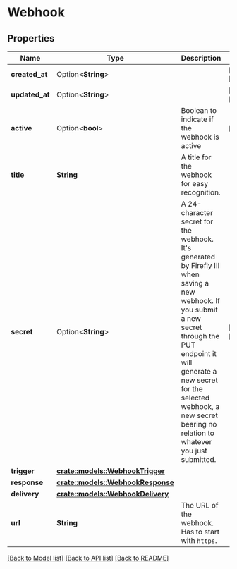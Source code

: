 # Webhook

## Properties

Name | Type | Description | Notes
------------ | ------------- | ------------- | -------------
**created_at** | Option<**String**> |  | [optional][readonly]
**updated_at** | Option<**String**> |  | [optional][readonly]
**active** | Option<**bool**> | Boolean to indicate if the webhook is active | [optional]
**title** | **String** | A title for the webhook for easy recognition. | 
**secret** | Option<**String**> | A 24-character secret for the webhook. It's generated by Firefly III when saving a new webhook. If you submit a new secret through the PUT endpoint it will generate a new secret for the selected webhook, a new secret bearing no relation to whatever you just submitted. | [optional][readonly]
**trigger** | [**crate::models::WebhookTrigger**](WebhookTrigger.md) |  | 
**response** | [**crate::models::WebhookResponse**](WebhookResponse.md) |  | 
**delivery** | [**crate::models::WebhookDelivery**](WebhookDelivery.md) |  | 
**url** | **String** | The URL of the webhook. Has to start with `https`. | 

[[Back to Model list]](../README.md#documentation-for-models) [[Back to API list]](../README.md#documentation-for-api-endpoints) [[Back to README]](../README.md)


